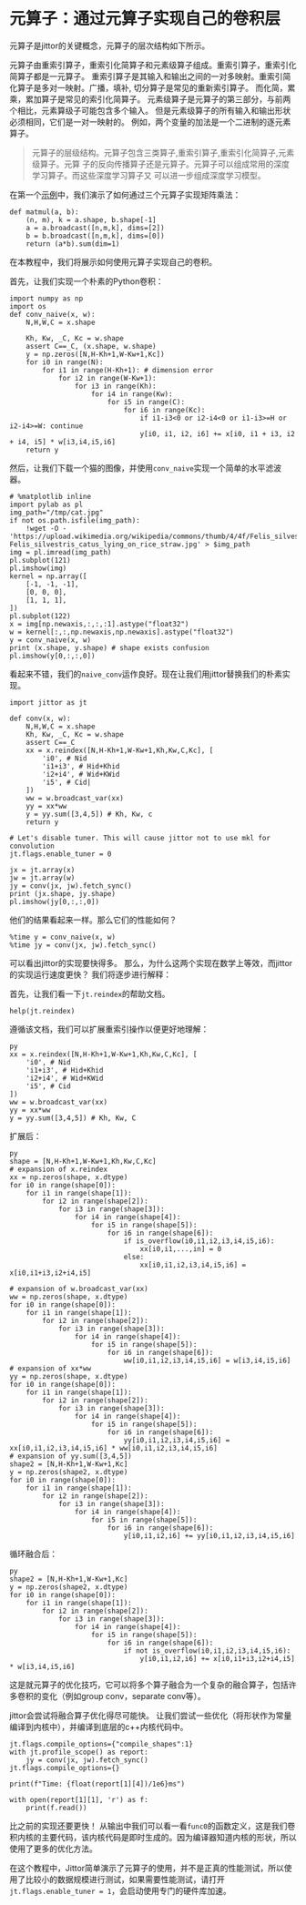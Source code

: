
# 元算子：通过元算子实现自己的卷积层



元算子是jittor的关键概念，元算子的层次结构如下所示。

元算子由重索引算子，重索引化简算子和元素级算子组成。重索引算子，重索引化简算子都是一元算子。 重索引算子是其输入和输出之间的一对多映射。重索引简化算子是多对一映射。广播，填补, 切分算子是常见的重新索引算子。 而化简，累乘，累加算子是常见的索引化简算子。 元素级算子是元算子的第三部分，与前两个相比，元素算级子可能包含多个输入。 但是元素级算子的所有输入和输出形状必须相同，它们是一对一映射的。 例如，两个变量的加法是一个二进制的逐元素算子。

>
> 元算子的层级结构。元算子包含三类算子,重索引算子,重索引化简算子,元素级算子。元算
> 子的反向传播算子还是元算子。元算子可以组成常用的深度学习算子。而这些深度学习算子又
> 可以进一步组成深度学习模型。


在第一个[示例](example.ipynb)中，我们演示了如何通过三个元算子实现矩阵乘法：

```
def matmul(a, b):
    (n, m), k = a.shape, b.shape[-1]
    a = a.broadcast([n,m,k], dims=[2])
    b = b.broadcast([n,m,k], dims=[0])
    return (a*b).sum(dim=1)
```



在本教程中，我们将展示如何使用元算子实现自己的卷积。

首先，让我们实现一个朴素的Python卷积：

```
import numpy as np
import os
def conv_naive(x, w):
    N,H,W,C = x.shape

    Kh, Kw, _C, Kc = w.shape
    assert C==_C, (x.shape, w.shape)
    y = np.zeros([N,H-Kh+1,W-Kw+1,Kc])
    for i0 in range(N):
        for i1 in range(H-Kh+1): # dimension error
            for i2 in range(W-Kw+1):
                for i3 in range(Kh):
                    for i4 in range(Kw):
                        for i5 in range(C):
                            for i6 in range(Kc):
                                if i1-i3<0 or i2-i4<0 or i1-i3>=H or i2-i4>=W: continue
                                y[i0, i1, i2, i6] += x[i0, i1 + i3, i2 + i4, i5] * w[i3,i4,i5,i6]
    return y
```


然后，让我们下载一个猫的图像，并使用`conv_naive`实现一个简单的水平滤波器。

```
# %matplotlib inline
import pylab as pl
img_path="/tmp/cat.jpg"
if not os.path.isfile(img_path):
    !wget -O - 'https://upload.wikimedia.org/wikipedia/commons/thumb/4/4f/Felis_silvestris_catus_lying_on_rice_straw.jpg/220px-Felis_silvestris_catus_lying_on_rice_straw.jpg' > $img_path
img = pl.imread(img_path)
pl.subplot(121)
pl.imshow(img)
kernel = np.array([
    [-1, -1, -1],
    [0, 0, 0],
    [1, 1, 1],
])
pl.subplot(122)
x = img[np.newaxis,:,:,:1].astype("float32")
w = kernel[:,:,np.newaxis,np.newaxis].astype("float32")
y = conv_naive(x, w)
print (x.shape, y.shape) # shape exists confusion
pl.imshow(y[0,:,:,0])
```

看起来不错，我们的`naive_conv`运作良好。现在让我们用jittor替换我们的朴素实现。

```
import jittor as jt

def conv(x, w):
    N,H,W,C = x.shape
    Kh, Kw, _C, Kc = w.shape
    assert C==_C
    xx = x.reindex([N,H-Kh+1,W-Kw+1,Kh,Kw,C,Kc], [
        'i0', # Nid
        'i1+i3', # Hid+Khid
        'i2+i4', # Wid+KWid
        'i5', # Cid|
    ])
    ww = w.broadcast_var(xx)
    yy = xx*ww
    y = yy.sum([3,4,5]) # Kh, Kw, c
    return y

# Let's disable tuner. This will cause jittor not to use mkl for convolution
jt.flags.enable_tuner = 0

jx = jt.array(x)
jw = jt.array(w)
jy = conv(jx, jw).fetch_sync()
print (jx.shape, jy.shape)
pl.imshow(jy[0,:,:,0])
```


他们的结果看起来一样。那么它们的性能如何？

```
%time y = conv_naive(x, w)
%time jy = conv(jx, jw).fetch_sync()
```



可以看出jittor的实现要快得多。 那么，为什么这两个实现在数学上等效，而jittor的实现运行速度更快？ 我们将逐步进行解释：

首先，让我们看一下`jt.reindex`的帮助文档。

```
help(jt.reindex)
```


遵循该文档，我们可以扩展重索引操作以便更好地理解：

```
py
xx = x.reindex([N,H-Kh+1,W-Kw+1,Kh,Kw,C,Kc], [
    'i0', # Nid
    'i1+i3', # Hid+Khid
    'i2+i4', # Wid+KWid
    'i5', # Cid
])
ww = w.broadcast_var(xx)
yy = xx*ww
y = yy.sum([3,4,5]) # Kh, Kw, C
```


扩展后：

```
py
shape = [N,H-Kh+1,W-Kw+1,Kh,Kw,C,Kc]
# expansion of x.reindex
xx = np.zeros(shape, x.dtype)
for i0 in range(shape[0]):
    for i1 in range(shape[1]):
        for i2 in range(shape[2]):
            for i3 in range(shape[3]):
                for i4 in range(shape[4]):
                    for i5 in range(shape[5]):
                        for i6 in range(shape[6]):
                            if is_overflow(i0,i1,i2,i3,i4,i5,i6):
                                xx[i0,i1,...,in] = 0
                            else:
                                xx[i0,i1,i2,i3,i4,i5,i6] = x[i0,i1+i3,i2+i4,i5]

# expansion of w.broadcast_var(xx)
ww = np.zeros(shape, x.dtype)
for i0 in range(shape[0]):
    for i1 in range(shape[1]):
        for i2 in range(shape[2]):
            for i3 in range(shape[3]):
                for i4 in range(shape[4]):
                    for i5 in range(shape[5]):
                        for i6 in range(shape[6]):
                            ww[i0,i1,i2,i3,i4,i5,i6] = w[i3,i4,i5,i6]
# expansion of xx*ww
yy = np.zeros(shape, x.dtype)
for i0 in range(shape[0]):
    for i1 in range(shape[1]):
        for i2 in range(shape[2]):
            for i3 in range(shape[3]):
                for i4 in range(shape[4]):
                    for i5 in range(shape[5]):
                        for i6 in range(shape[6]):
                            yy[i0,i1,i2,i3,i4,i5,i6] = xx[i0,i1,i2,i3,i4,i5,i6] * ww[i0,i1,i2,i3,i4,i5,i6]
# expansion of yy.sum([3,4,5])
shape2 = [N,H-Kh+1,W-Kw+1,Kc]
y = np.zeros(shape2, x.dtype)
for i0 in range(shape[0]):
    for i1 in range(shape[1]):
        for i2 in range(shape[2]):
            for i3 in range(shape[3]):
                for i4 in range(shape[4]):
                    for i5 in range(shape[5]):
                        for i6 in range(shape[6]):
                            y[i0,i1,i2,i6] += yy[i0,i1,i2,i3,i4,i5,i6]
```


循环融合后：

```
py
shape2 = [N,H-Kh+1,W-Kw+1,Kc]
y = np.zeros(shape2, x.dtype)
for i0 in range(shape[0]):
    for i1 in range(shape[1]):
        for i2 in range(shape[2]):
            for i3 in range(shape[3]):
                for i4 in range(shape[4]):
                    for i5 in range(shape[5]):
                        for i6 in range(shape[6]):
                            if not is_overflow(i0,i1,i2,i3,i4,i5,i6):
                                y[i0,i1,i2,i6] += x[i0,i1+i3,i2+i4,i5] * w[i3,i4,i5,i6]
```



这是就元算子的优化技巧，它可以将多个算子融合为一个复杂的融合算子，包括许多卷积的变化（例如group conv，separate conv等）。

jittor会尝试将融合算子优化得尽可能快。 让我们尝试一些优化（将形状作为常量编译到内核中），并编译到底层的c++内核代码中。


```
jt.flags.compile_options={"compile_shapes":1}
with jt.profile_scope() as report:
    jy = conv(jx, jw).fetch_sync()
jt.flags.compile_options={}

print(f"Time: {float(report[1][4])/1e6}ms")

with open(report[1][1], 'r') as f:
    print(f.read())
```


比之前的实现还要更快！ 从输出中我们可以看一看`func0`的函数定义，这是我们卷积内核的主要代码，该内核代码是即时生成的。因为编译器知道内核的形状，所以使用了更多的优化方法。

在这个教程中，Jittor简单演示了元算子的使用，并不是正真的性能测试，所以使用了比较小的数据规模进行测试，如果需要性能测试，请打开`jt.flags.enable_tuner = 1`，会启动使用专门的硬件库加速。



